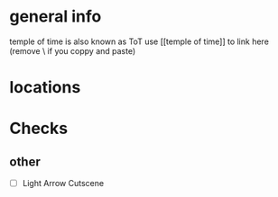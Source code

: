 # general info 
temple of time is also known as ToT use \[\[temple of time]] to link here (remove \\ if you coppy and paste)

# locations

# Checks

## other
- [ ] Light Arrow Cutscene